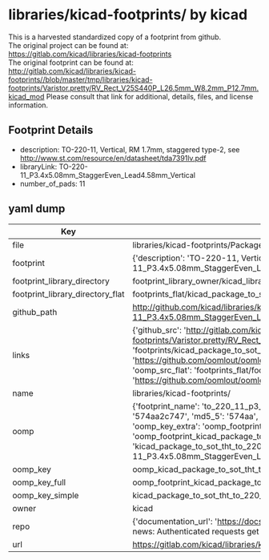 # libraries/kicad-footprints/ by kicad  
This is a harvested standardized copy of a footprint from github.  
The original project can be found at:  
https://gitlab.com/kicad/libraries/kicad-footprints  
The original footprint can be found at:
http://gitlab.com/kicad/libraries/kicad-footprints//blob/master/tmp/libraries/kicad-footprints/Varistor.pretty/RV_Rect_V25S440P_L26.5mm_W8.2mm_P12.7mm.kicad_mod
Please consult that link for additional, details, files, and license information.  
## Footprint Details
* description: TO-220-11, Vertical, RM 1.7mm, staggered type-2, see http://www.st.com/resource/en/datasheet/tda7391lv.pdf  
* libraryLink: TO-220-11_P3.4x5.08mm_StaggerEven_Lead4.58mm_Vertical  
* number_of_pads: 11  
## yaml dump  
| Key | Value |  
| --- | --- |  
| file | libraries/kicad-footprints/Package_TO_SOT_THT.pretty/TO-220-11_P3.4x5.08mm_StaggerEven_Lead4.58mm_Vertical.kicad_mod |  
| footprint | {'description': 'TO-220-11, Vertical, RM 1.7mm, staggered type-2, see http://www.st.com/resource/en/datasheet/tda7391lv.pdf', 'libraryLink': 'TO-220-11_P3.4x5.08mm_StaggerEven_Lead4.58mm_Vertical', 'number_of_pads': 11} |  
| footprint_library_directory | footprint_library_owner/kicad_libraries/kicad-footprints/ |  
| footprint_library_directory_flat | footprints_flat/kicad_package_to_sot_tht_to_220_11_p3_4x5_08mm_staggereven_lead4_58mm_vertical/working |  
| github_path | http://github.com/kicad/libraries/kicad-footprints//blob/master/tmp/libraries/kicad-footprints/Package_TO_SOT_THT.pretty/TO-220-11_P3.4x5.08mm_StaggerEven_Lead4.58mm_Vertical.kicad_mod |  
| links | {'github_src': 'http://gitlab.com/kicad/libraries/kicad-footprints//blob/master/tmp/libraries/kicad-footprints/Varistor.pretty/RV_Rect_V25S440P_L26.5mm_W8.2mm_P12.7mm.kicad_mod', 'github_src_repo': 'https://gitlab.com/kicad/libraries/kicad-footprints', 'oomp_bot': 'footprints/kicad_package_to_sot_tht_to_220_11_p3_4x5_08mm_staggereven_lead4_58mm_vertical/working', 'oomp_bot_github': 'https://github.com/oomlout/oomlout_oomp_footprint_bot/tree/main/footprints/kicad_package_to_sot_tht_to_220_11_p3_4x5_08mm_staggereven_lead4_58mm_vertical/working', 'oomp_src_flat': 'footprints_flat/footprints_flat/kicad_package_to_sot_tht_to_220_11_p3_4x5_08mm_staggereven_lead4_58mm_vertical/working', 'oomp_src_flat_github': 'https://github.com/oomlout/oomlout_oomp_footprint_src/tree/main/footprints_flat/kicad_package_to_sot_tht_to_220_11_p3_4x5_08mm_staggereven_lead4_58mm_vertical/working'} |  
| name | libraries/kicad-footprints/ |  
| oomp | {'footprint_name': 'to_220_11_p3_4x5_08mm_staggereven_lead4_58mm_vertical', 'library_name': 'package_to_sot_tht', 'md5': '574aa2c7472e16b573d3dde1f1b9ccb3', 'md5_10': '574aa2c747', 'md5_5': '574aa', 'md5_6': '574aa2', 'oomp_key': 'oomp_kicad_package_to_sot_tht_to_220_11_p3_4x5_08mm_staggereven_lead4_58mm_vertical', 'oomp_key_extra': 'oomp_footprint_kicad_package_to_sot_tht_to_220_11_p3_4x5_08mm_staggereven_lead4_58mm_vertical', 'oomp_key_full': 'oomp_footprint_kicad_package_to_sot_tht_to_220_11_p3_4x5_08mm_staggereven_lead4_58mm_vertical_574aa2', 'oomp_key_simple': 'kicad_package_to_sot_tht_to_220_11_p3_4x5_08mm_staggereven_lead4_58mm_vertical', 'original_filename': 'libraries/kicad-footprints/Package_TO_SOT_THT.pretty/TO-220-11_P3.4x5.08mm_StaggerEven_Lead4.58mm_Vertical.kicad_mod', 'owner_name': 'kicad'} |  
| oomp_key | oomp_kicad_package_to_sot_tht_to_220_11_p3_4x5_08mm_staggereven_lead4_58mm_vertical |  
| oomp_key_full | oomp_footprint_kicad_package_to_sot_tht_to_220_11_p3_4x5_08mm_staggereven_lead4_58mm_vertical |  
| oomp_key_simple | kicad_package_to_sot_tht_to_220_11_p3_4x5_08mm_staggereven_lead4_58mm_vertical |  
| owner | kicad |  
| repo | {'documentation_url': 'https://docs.github.com/rest/overview/resources-in-the-rest-api#rate-limiting', 'message': "API rate limit exceeded for 84.66.173.59. (But here's the good news: Authenticated requests get a higher rate limit. Check out the documentation for more details.)"} |  
| url | https://gitlab.com/kicad/libraries/kicad-footprints |  

